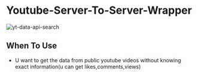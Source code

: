 <h1>Youtube-Server-To-Server-Wrapper</h1>

![yt-data-api-search](https://user-images.githubusercontent.com/33643615/202789291-c2c0e556-a075-4a34-b911-9134c8237ca7.png)


## When To Use

- U want to get the data from public youtube videos without knowing exact information(u can get likes,comments,views)
